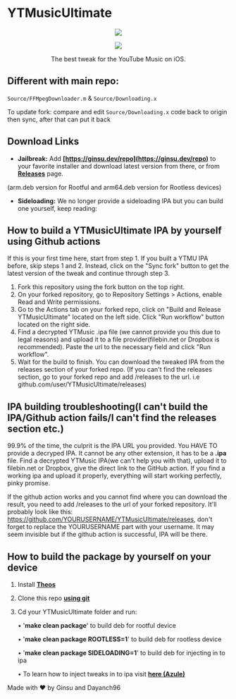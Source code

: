 # YTMusicUltimate
<p align="center">
<img src=https://user-images.githubusercontent.com/38832025/235781424-06d81647-b3db-4d9b-94dc-cd65cdf09145.png?raw=true) />
</p>    

<p align="center">
<img src=https://user-images.githubusercontent.com/38832025/235781207-6d1ad44e-0c32-4aec-9c75-cb928ca8a0d3.png?raw=true) />
</p>

<p align="center">
The best tweak for the YouTube Music on iOS.
</p>

## Different with main repo:
`Source/FFMpegDownloader.m` & `Source/Downloading.x`

To update fork: compare and edit `Source/Downloading.x` code back to origin then sync, after that can put it back

## Download Links

* **Jailbreak:**
Add __[https://ginsu.dev/repo](https://ginsu.dev/repo)__ to your favorite installer and download latest version from there, or from __[Releases](https://github.com/ginsudev/YTMusicUltimate/releases)__ page.

(arm.deb version for Rootful and arm64.deb version for Rootless devices)

* **Sideloading:**
  We no longer provide a sideloading IPA but you can build one yourself, keep reading:

## How to build a YTMusicUltimate IPA by yourself using Github actions

If this is your first time here, start from step 1. If you built a YTMU IPA before, skip steps 1 and 2. Instead, click on the "Sync fork" button to get the latest version of the tweak and continue through step 3.

1. Fork this repository using the fork button on the top right.
2. On your forked repository, go to Repository Settings > Actions, enable Read and Write permissions.
3. Go to the Actions tab on your forked repo, click on "Build and Release YTMusicUltimate" located on the left side. Click "Run workflow" button located on the right side.
4. Find a decrypted YTMusic .ipa file (we cannot provide you this due to legal reasons) and upload it to a file provider(filebin.net or Dropbox is recommended). Paste the url to the necessary field and click "Run workflow".
5. Wait for the build to finish. You can download the tweaked IPA from the releases section of your forked repo. (If you can't find the releases section, go to your forked repo and add /releases to the url. i.e github.com/user/YTMusicUltimate/releases)

## IPA building troubleshooting(I can't build the IPA/Github action fails/I can't find the releases section etc.)

99.9% of the time, the culprit is the IPA URL you provided. You HAVE TO provide a decryped IPA. It cannot be any other extension, it has to be a **.ipa** file. Find a decrypted YTMusic IPA(we can't help you with that), upload it to filebin.net or Dropbox, give the direct link to the GitHub action. If you find a working ipa and upload it properly, everything will start working perfectly, pinky promise.

If the github action works and you cannot find where you can download the result, you need to add /releases to the url of your forked repository. It'll probably look like this: https://github.com/YOURUSERNAME/YTMusicUltimate/releases, don't forget to replace the YOURUSERNAME part with your username. It may seem invisible but if the github action is successful, IPA will be there.


## How to build the package by yourself on your device
1. Install __[Theos](https://theos.dev/docs/installation)__
2. Clone this repo __[using git](https://docs.github.com/en/repositories/creating-and-managing-repositories/cloning-a-repository)__
3. Cd your YTMusicUltimate folder and run:

   • '**make clean package**' to build deb for rootful device
   
   • '**make clean package ROOTLESS=1**' to build deb for rootless device
   
   • '**make clean package SIDELOADING=1**' to build deb for injecting in to ipa
   
   

   • To learn how to inject tweaks in to ipa visit __[here (Azule)](https://github.com/Al4ise/Azule)__




Made with ❤ by Ginsu and Dayanch96
